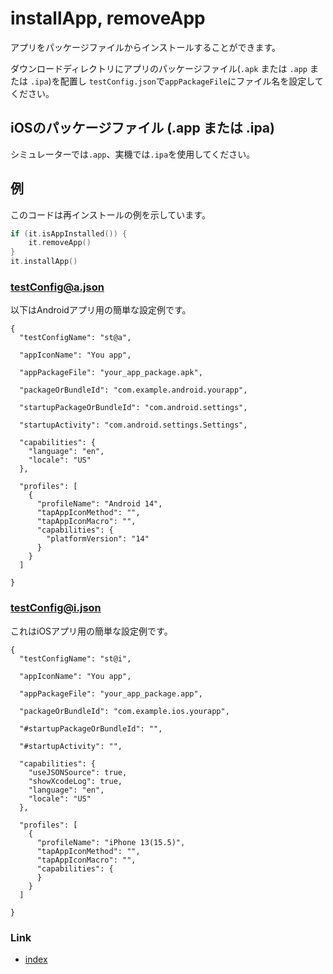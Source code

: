 # installApp, removeApp

アプリをパッケージファイルからインストールすることができます。

ダウンロードディレクトリにアプリのパッケージファイル(`.apk` または `.app` または `.ipa`)を配置し
`testConfig.json`で`appPackageFile`にファイル名を設定してください。

## iOSのパッケージファイル (.app または .ipa)

シミュレーターでは`.app`、実機では`.ipa`を使用してください。

## 例

このコードは再インストールの例を示しています。

```kotlin
if (it.isAppInstalled()) {
    it.removeApp()
}
it.installApp()
```

### testConfig@a.json

以下はAndroidアプリ用の簡単な設定例です。

```
{
  "testConfigName": "st@a",

  "appIconName": "You app",

  "appPackageFile": "your_app_package.apk",

  "packageOrBundleId": "com.example.android.yourapp",

  "startupPackageOrBundleId": "com.android.settings",

  "startupActivity": "com.android.settings.Settings",

  "capabilities": {
    "language": "en",
    "locale": "US"
  },

  "profiles": [
    {
      "profileName": "Android 14",
      "tapAppIconMethod": "",
      "tapAppIconMacro": "",
      "capabilities": {
        "platformVersion": "14"
      }
    }
  ]

}
```

### testConfig@i.json

これはiOSアプリ用の簡単な設定例です。

```
{
  "testConfigName": "st@i",

  "appIconName": "You app",

  "appPackageFile": "your_app_package.app",

  "packageOrBundleId": "com.example.ios.yourapp",

  "#startupPackageOrBundleId": "",

  "#startupActivity": "",

  "capabilities": {
    "useJSONSource": true,
    "showXcodeLog": true,
    "language": "en",
    "locale": "US"
  },

  "profiles": [
    {
      "profileName": "iPhone 13(15.5)",
      "tapAppIconMethod": "",
      "tapAppIconMacro": "",
      "capabilities": {
      }
    }
  ]

}
```

### Link

- [index](../../../index_ja.md)
